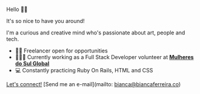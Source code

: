 Hello 👋🏻

It's so nice to have you around!

I'm a curious and creative mind who's passionate about art, people and tech.

- 🙋🏻 Freelancer open for opportunities
- 👩🏻‍💻 Currently working as a Full Stack Developer volunteer at **[Mulheres do Sul Global](https://www.linkedin.com/company/mulheres-do-sul-global/)**
- 💻 Constantly practicing Ruby On Rails, HTML and CSS

[Let's connect!](https://www.linkedin.com/in/biancaferreiralp/)
[Send me an e-mail](mailto: bianca@biancaferreira.co)
